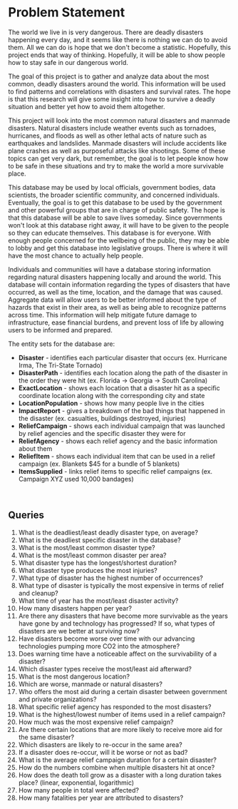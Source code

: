 # Problem Statement

The world we live in is very dangerous. There are deadly disasters happening every day, and it seems like there is nothing we can do to avoid them. All we can do is hope that we don't become a statistic. Hopefully, this project ends that way of thinking. Hopefully, it will be able to show people how to stay safe in our dangerous world.

The goal of this project is to gather and analyze data about the most common, deadly disasters around the world. This information will be used to find patterns and correlations with disasters and survival rates. The hope is that this research will give some insight into how to survive a deadly situation and better yet how to avoid them altogether.

This project will look into the most common natural disasters and manmade disasters. Natural disasters include weather events such as tornadoes, hurricanes, and floods as well as other lethal acts of nature such as earthquakes and landslides. Manmade disasters will include accidents like plane crashes as well as purposeful attacks like shootings. Some of these topics can get very dark, but remember, the goal is to let people know how to be safe in these situations and try to make the world a more survivable place.

This database may be used by local officials, government bodies, data scientists, the broader scientific community, and concerned individuals. Eventually, the goal is to get this database to be used by the government and other powerful groups that are in charge of public safety. The hope is that this database will be able to save lives someday. Since governments won't look at this database right away, it will have to be given to the people so they can educate themselves. This database is for everyone. With enough people concerned for the wellbeing of the public, they may be able to lobby and get this database into legislative groups. There is where it will have the most chance to actually help people.

Individuals and communities will have a database storing information regarding natural disasters happening locally and around the world. This database will contain information regarding the types of disasters that have occurred, as well as the time, location, and the damage that was caused. Aggregate data will allow users to be better informed about the type of hazards that exist in their area, as well as being able to recognize patterns across time. This information will help mitigate future damage to infrastructure, ease financial burdens, and prevent loss of life by allowing users to be informed and prepared.

The entity sets for the database are:
- **Disaster** - identifies each particular disaster that occurs (ex. Hurricane Irma, The Tri-State Tornado)
- **DisasterPath** - identifies each location along the path of the disaster in the order they were hit (ex. Florida -> Georgia -> South Carolina)
- **ExactLocation** - shows each location that a disaster hit as a specific coordinate location along with the corresponding city and state
- **LocationPopulation** - shows how many people live in the cities
- **ImpactReport** - gives a breakdown of the bad things that happened in the disaster (ex. casualties, buildings destroyed, injuries)
- **ReliefCampaign** - shows each individual campaign that was launched by relief agencies and the specific disaster they were for
- **ReliefAgency** - shows each relief agency and the basic information about them
- **ReliefItem** - shows each individual item that can be used in a relief campaign (ex. Blankets $45 for a bundle of 5 blankets)
- **ItemsSupplied** - links relief items to specific relief campaigns (ex. Campaign XYZ used 10,000 bandages)

<br>

## Queries

1.	What is the deadliest/least deadly disaster type, on average?
2.	What is the deadliest specific disaster in the database?
3.	What is the most/least common disaster type?
4.	What is the most/least common disaster per area?
5.	What disaster type has the longest/shortest duration?
6.	What disaster type produces the most injuries?
7.	What type of disaster has the highest number of occurrences?
8.	What type of disaster is typically the most expensive in terms of relief and cleanup?
9.	What time of year has the most/least disaster activity?
10.	How many disasters happen per year?
11.	Are there any disasters that have become more survivable as the years have gone by and technology has progressed? If so, what types of disasters are we better at surviving now?
12.	Have disasters become worse over time with our advancing technologies pumping more CO2 into the atmosphere?
13.	Does warning time have a noticeable affect on the survivability of a disaster?
14.	Which disaster types receive the most/least aid afterward?
15.	What is the most dangerous location?
16.	Which are worse, manmade or natural disasters?
17.	Who offers the most aid during a certain disaster between government and private organizations?
18.	What specific relief agency has responded to the most disasters?
19.	What is the highest/lowest number of items used in a relief campaign?
20.	How much was the most expensive relief campaign?
21.	Are there certain locations that are more likely to receive more aid for the same disaster?
22.	Which disasters are likely to re-occur in the same area?
23.	If a disaster does re-occur, will it be worse or not as bad?
24.	What is the average relief campaign duration for a certain disaster?
25.	How do the numbers combine when multiple disasters hit at once?
26.	How does the death toll grow as a disaster with a long duration takes place? (linear, exponential, logarithmic)
27.	How many people in total were affected?
28.	How many fatalities per year are attributed to disasters?
